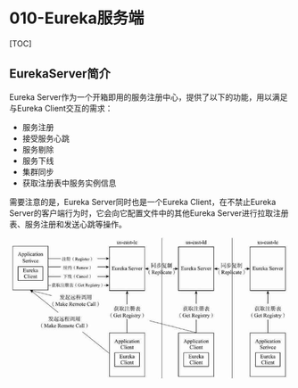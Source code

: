 # 010-Eureka服务端

[TOC]

## EurekaServer简介

Eureka Server作为一个开箱即用的服务注册中心，提供了以下的功能，用以满足与Eureka Client交互的需求：

- 服务注册
- 接受服务心跳
- 服务剔除
- 服务下线
- 集群同步
- 获取注册表中服务实例信息

需要注意的是，Eureka Server同时也是一个Eureka Client，在不禁止Eureka Server的客户端行为时，它会向它配置文件中的其他Eureka Server进行拉取注册表、服务注册和发送心跳等操作。

![image-20201011191104917](../../../../assets/image-20201011191104917.png)


